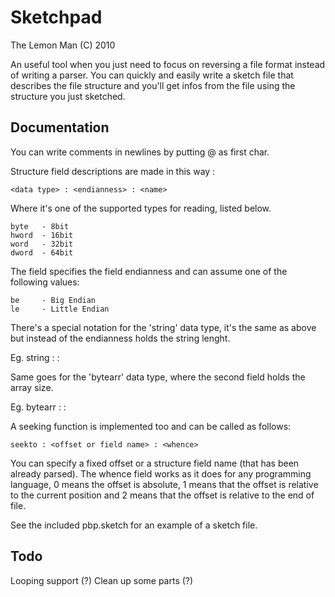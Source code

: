Sketchpad
=========

The Lemon Man (C) 2010

An useful tool when you just need to focus on reversing a file format
instead of writing a parser. You can quickly and easily write a sketch
file that describes the file structure and you'll get infos from the
file using the structure you just sketched.

Documentation
-------------
    
You can write comments in newlines by putting @ as first char.

Structure field descriptions are made in this way :

    <data type> : <endianness> : <name>
    
Where <data type> it's one of the supported types for reading, listed 
below.

    byte   - 8bit
    hword  - 16bit
    word   - 32bit
    dword  - 64bit
    
The <endianness> field specifies the field endianness and can assume one
of the following values:

    be     - Big Endian
    le     - Little Endian
    
There's a special notation for the 'string' data type, it's the same as 
above but instead of the endianness holds the string lenght.

Eg. 
    string : <lenght> : <name>
    
Same goes for the 'bytearr' data type, where the second field holds the
array size.

Eg.
    bytearr : <lenght> : <name>
    
A seeking function is implemented too and can be called as follows:

    seekto : <offset or field name> : <whence>
    
You can specify a fixed offset or a structure field name (that has been
already parsed). The whence field works as it does for any programming
language, 0 means the offset is absolute, 1 means that the offset is 
relative to the current position and 2 means that the offset is relative
to the end of file.

See the included pbp.sketch for an example of a sketch file.

Todo
----

Looping support (?)
Clean up some parts (?)
